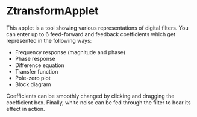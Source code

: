 # ZtransformApplet
This applet is a tool showing various representations of digital filters. 
You can enter up to 6 feed-forward and feedback coefficients which get represented in the following ways:
- Frequency response (magnitude and phase)
- Phase response
- Difference equation
- Transfer function
- Pole-zero plot
- Block diagram

Coefficients can be smoothly changed by clicking and dragging the coefficient box. 
Finally, white noise can be fed through the filter to hear its effect in action. 
